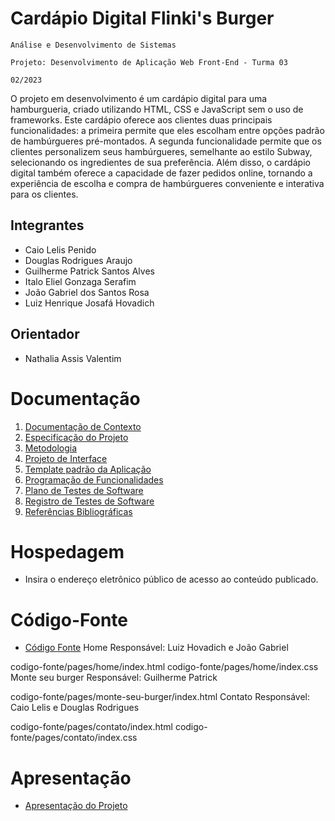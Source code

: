# Cardápio Digital Flinki's Burger

`Análise e Desenvolvimento de Sistemas`

`Projeto: Desenvolvimento de Aplicação Web Front-End - Turma 03`

`02/2023`

O projeto em desenvolvimento é um cardápio digital para uma hamburgueria, criado utilizando HTML, CSS e JavaScript sem o uso de frameworks. Este cardápio oferece aos clientes duas principais funcionalidades: a primeira permite que eles escolham entre opções padrão de hambúrgueres pré-montados. A segunda funcionalidade permite que os clientes personalizem seus hambúrgueres, semelhante ao estilo Subway, selecionando os ingredientes de sua preferência. Além disso, o cardápio digital também oferece a capacidade de fazer pedidos online, tornando a experiência de escolha e compra de hambúrgueres conveniente e interativa para os clientes.

## Integrantes

* Caio Lelis Penido
* Douglas Rodrigues Araujo
* Guilherme Patrick Santos Alves
* Italo Eliel Gonzaga Serafim
* João Gabriel dos Santos Rosa
* Luiz Henrique Josafá Hovadich

## Orientador

* Nathalia Assis Valentim

# Documentação

<ol>
<li><a href="documentos/01-Documentação de Contexto.md"> Documentação de Contexto</a></li>
<li><a href="documentos/02-Especificação do Projeto.md"> Especificação do Projeto</a></li>
<li><a href="documentos/03-Metodologia.md"> Metodologia</a></li>
<li><a href="documentos/04-Projeto de Interface.md"> Projeto de Interface</a></li>
<li><a href="documentos/05-Template padrão da Aplicação.md"> Template padrão da Aplicação</a></li>
<li><a href="documentos/06-Programação de Funcionalidades.md"> Programação de Funcionalidades</a></li>
<li><a href="documentos/07-Plano de Testes de Software.md"> Plano de Testes de Software</a></li>
<li><a href="documentos/08-Registro de Testes de Software.md"> Registro de Testes de Software</a></li>
<li><a href="documentos/09-Referências.md"> Referências Bibliográficas</a></li>
</ol>

# Hospedagem

* Insira o endereço eletrônico público de acesso ao conteúdo publicado. 

# Código-Fonte

* <a href="codigo-fonte/README.md">Código Fonte</a>
Home Responsável: Luiz Hovadich e João Gabriel

codigo-fonte/pages/home/index.html
codigo-fonte/pages/home/index.css
Monte seu burger Responsável: Guilherme Patrick

codigo-fonte/pages/monte-seu-burger/index.html 
Contato Responsável: Caio Lelis e Douglas Rodrigues

codigo-fonte/pages/contato/index.html
codigo-fonte/pages/contato/index.css
# Apresentação

* <a href="apresentacao/README.md">Apresentação do Projeto</a>
